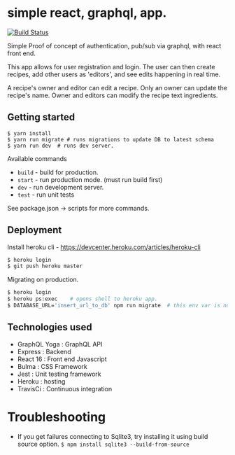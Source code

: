 # simple react, graphql, app.
[![Build Status](https://travis-ci.org/dlai0001/sync-edit.svg?branch=master)](https://travis-ci.org/dlai0001/sync-edit)

Simple Proof of concept of authentication, pub/sub via graphql, with react front end.

This app allows for user registration and login.  The user can then create recipes, add other users as 'editors',
and see edits happening in real time.

A recipe's owner and editor can edit a recipe.  Only an owner can update the recipe's name.  Owner and editors can 
modify the recipe text ingredients.

## Getting started
```shell
$ yarn install
$ yarn run migrate # runs migrations to update DB to latest schema
$ yarn run dev  # runs dev server.
```

Available commands
* `build` - build for production.
* `start` - run production mode. (must run build first)
* `dev` - run development server.
* `test` - run unit tests

See package.json -> scripts for more commands.

## Deployment
Install heroku cli - https://devcenter.heroku.com/articles/heroku-cli
``` bash
$ heroku login
$ git push heroku master
```

Migrating on production.
``` bash
$ heroku login
$ heroku ps:exec    # opens shell to heroku app.
$ DATABASE_URL='insert_url_to_db' npm run migrate  # this env var is not set in heroku ps:exec shell.
```

## Technologies used
* GraphQL Yoga : GraphQL API
* Express : Backend
* React 16 : Front end Javascript
* Bulma : CSS Framework
* Jest : Unit testing framework
* Heroku : hosting
* TravisCi : Continuous integration

# Troubleshooting
* If you get failures connecting to Sqlite3, try installing it using build source option. `$ npm install sqlite3 --build-from-source`